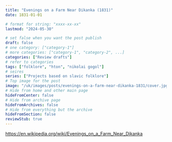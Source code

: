 ```yaml
---
title: "Evenings on a Farm Near Dikanka (1831)"
date: 1831-01-01

# format for string: "xxxx-xx-xx"
lastmod: "2024-05-30"

# set false when you want the post publish
draft: false
# one category: ["category-1"]
# more categories: ["category-1", "category-2", ...]
categories: ["Review drafts"]
# refer to categories
tags: ["folklore", "hton", "nikolai gogol"]
# seires
series: ["Projects based on slavic folklore"]
# Top image for the post
image: "/uk/images/posts/evenings-on-a-farm-near-dikanka-1831/cover.jpg"
# Hide from home and other main page
hideFromCenter: false
# Hide from archive page
hideFromArchives: false
# Hide from everything but the archive
hideFromSection: false
reviewStub: true
---
```

https://en.wikipedia.org/wiki/Evenings_on_a_Farm_Near_Dikanka
<!--more-->